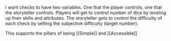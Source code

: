 I want checks to have two variables. One that the player controls, one that the storyteller controls. Players will get to control number of dice by leveling up their skills and attributes. The storyteller gets to control the difficulty of each check by setting the subjective difficulty (target number).

This supports the pillars of being [[Simple]] and [[Accessible]]